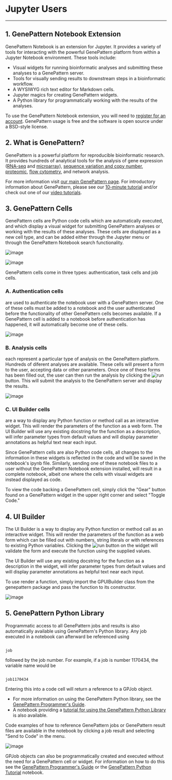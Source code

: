 # Jupyter Users
--- 

## 1. GenePattern Notebook Extension
GenePattern Notebook is an extension for Jupyter. It provides a variety
of tools for interacting with the powerful GenePattern platform from
within a Jupyter Notebook environment. These tools include:

-   Visual widgets for running bioinformatic analyses and submitting
    these analyses to a GenePattern server.
-   Tools for visually sending results to downstream steps in a
    bioinformatic workflow.
-   A WYSIWYG rich text editor for Markdown cells.
-   Jupyter magics for creating GenePattern widgets.
-   A Python library for programmatically working with the results of
    the analyses.

To use the GenePattern Notebook extension, you will need to [register for
an account](https://notebook.genepattern.org/). GenePattern usage is free and the software is open source
under a BSD-style license.

## 2. What is GenePattern?

GenePattern is a powerful platform for reproducible bioinformatic
research. It provides hundreds of analytical tools for the analysis of
gene expression ([RNA-seq](http://genepattern.org/rna-seq-analysis) and [microarray](http://genepattern.org/gene-expression-analysis)), [sequence variation and copy
number](http://genepattern.org/variant-and-copy-number-analysis), [proteomic](http://genepattern.org/proteomics), [flow cytometry](http://genepattern.org/flow-cytometry), and network analysis.

For more information visit [our main GenePattern page](http://genepattern.org/). For introductory
information about GenePattern, please see our [10-minute tutorial](http://software.broadinstitute.org/cancer/software/genepattern/quick-start) and/or
check out one of our [video tutorials](http://software.broadinstitute.org/cancer/software/genepattern/video-tutorials).

## 3. GenePattern Cells

GenePattern cells are Python code cells which are automatically
executed, and which display a visual widget for submitting GenePattern
analyses or working with the results of these analyses. These cells are
displayed as a new cell type, and can be added either through the
Jupyter menu or through the GenePattern Notebook search functionality.

![image](/img/content_screen_shot_2015-10-22_at_11_50_01.png)

![image](/img/content_screen_shot_2015-08-24_at_10_30_39.png)

GenePattern cells come in three types: authentication, task cells and
job cells.

### A. Authentication cells 
are used to authenticate the notebook user with a GenePattern server. One of these cells must be added to a notebook and the user authenticated before the functionality of other GenePattern cells becomes available. If a GenePattern cell is added to a notebook before authentication has happened, it will automatically become one of these cells.

![image](/img/content_screen_shot_2015-08-24_at_10_27_12.png)

### B. Analysis cells 
each represent a particular type of analysis on the GenePattern platform. Hundreds of diferent analyses are available. These cells will present a form to the user, accepting data or other parameters. Once one of these forms has been filled out, the user can then run the analysis by clicking the ![run](/img/run.png) button. This will submit the analysis to the GenePattern server and display the results.

![image](/img/content_screen_shot_2015-08-24_at_10_32_11.png)

### C. UI Builder cells
are a way to display any Python function or method call as an interactive widget. This will render the parameters of the function as a web form. The UI Builder will use any existing docstring for the function as a description, will infer parameter types from default values and will display parameter annotations as helpful text near each input.

Since GenePattern cells are also Python code cells, all changes to the
information in these widgets is reflected in the code and will be saved
in the notebook's ipynb file. Similarly, sending one of these notebook
files to a user without the GenePattern Notebook extension installed,
will result in a complete notebook, albeit one where the cells with
visual widgets are instead displayed as code.

To view the code backing a GenePattern cell, simply click the "Gear"
button found on a GenePattern widget in the upper right corner and
select "Toggle Code."

## 4. UI Builder

The UI Builder is a way to display any Python function or method call as
an interactive widget. This will render the parameters of the function
as a web form which can be filled out with numbers, string literals or
with references to existing Python variables. Clicking the ![run](/img/run.png) button on
the widget will validate the form and execute the function using the
supplied values.

The UI Builder will use any existing docstring for the function as a
description in the widget, will infer parameter types from default
values and will display parameter annotations as helpful text near each
input.

To use render a function, simply import the GPUIBuilder class from the
genepattern package and pass the function to its constructor.

![image](/img/call-widget.jpg)

## 5. GenePattern Python Library

Programmatic access to all GenePattern jobs and results is also
automatically available using GenePattern's Python library. Any job
executed in a notebook can afterward be referenced using

```

job 

```

followed by the job number. For example, if a job is number 1170434, the
variable name would be

```

job1170434 

```

Entering this into a code cell will return a reference to a GPJob
object.

-   For more information on using the GenePattern Python library, see
    the [GenePattern Programmer's Guide](http://genepattern.org/programmers-guide#_Using_GenePattern_from_Python).
-   A notebook providing a [tutorial for using the GenePattern Python
    Library](https://github.com/genepattern/example-notebooks/blob/master/GenePattern%20Python%20Tutorial.ipynb) is also available.

Code examples of how to reference GenePattern jobs or GenePattern result
files are available in the notebook by clicking a job result and
selecting "Send to Code" in the menu.

![image](/img/content_screen-shot-2015-10-15-at-13_50.jpg)

GPJob objects can also be programmatically created and executed without
the need for a GenePattern cell or widget. For information on how to do
this see the [GenePattern Programmer's Guide](http://genepattern.org/programmers-guide#_Using_GenePattern_from_Python) or the [GenePattern Python Tutorial](https://github.com/genepattern/example-notebooks/blob/master/GenePattern%20Python%20Tutorial.ipynb) notebook.
